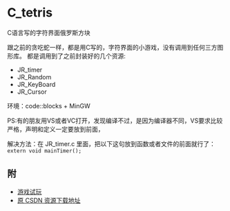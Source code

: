 C_tetris
========

C语言写的字符界面俄罗斯方块

跟之前的贪吃蛇一样，都是用C写的，字符界面的小游戏，没有调用到任何三方图形库。
都是调用到了之前封装好的几个资源:

- JR_timer
- JR_Random
- JR_KeyBoard
- JR_Cursor

环境：code::blocks + MinGW

PS:有的朋友用VS或者VC打开，发现编译不过，是因为编译器不同，VS要求比较严格，声明和定义一定要放到前面，

解决方法：在 JR_timer.c 里面，把以下这句放到函数或者文件的前面就行了： `extern void mainTimer();`

## 附

 - [游戏试玩](http://download.csdn.net/download/diamont1001/3061555)
 - [原 CSDN 资源下载地址](http://download.csdn.net/download/diamont1001/3061541)
 
